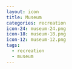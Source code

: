 ```yaml
---
layout: icon
title: Museum
categories: recreation
icon-24: museum-24.png
icon-18: museum-18.png
icon-12: museum-12.png
tags:
  - recreation
  - museum
---
```

